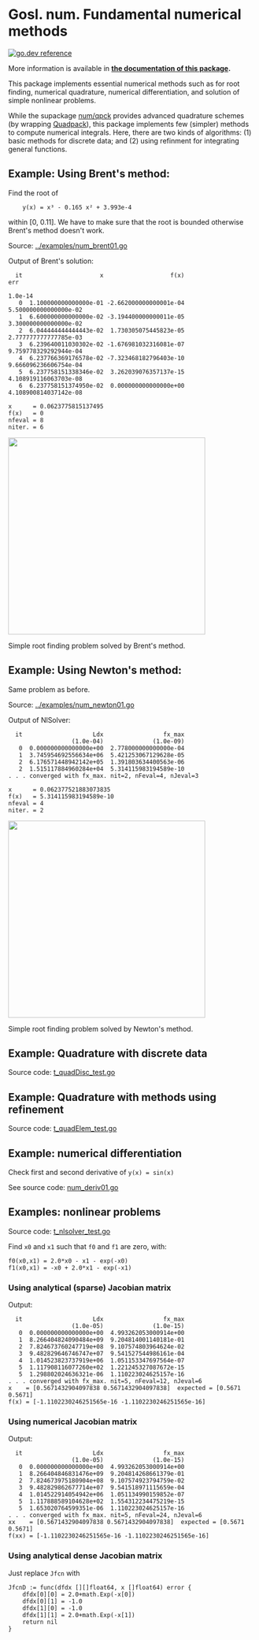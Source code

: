 # Gosl. num. Fundamental numerical methods

[![go.dev reference](https://img.shields.io/badge/go.dev-reference-007d9c?logo=go&logoColor=white&style=flat-square)](https://pkg.go.dev/github.com/cpmech/gosl/num)

More information is available in **[the documentation of this package](https://pkg.go.dev/github.com/cpmech/gosl/num).**

This package implements essential numerical methods such as for root finding, numerical quadrature,
numerical differentiation, and solution of simple nonlinear problems.

While the supackage [num/qpck](https://github.com/cpmech/gosl/tree/master/num/qpck) provides
advanced quadrature schemes (by wrapping [Quadpack](http://www.netlib.org/quadpack/)), this package
implements few (simpler) methods to compute numerical integrals. Here, there are two kinds of
algorithms: (1) basic methods for discrete data; and (2) using refinment for integrating general
functions.

## Example: Using Brent's method:

Find the root of

```
    y(x) = x³ - 0.165 x² + 3.993e-4
```

within [0, 0.11]. We have to make sure that the root is bounded otherwise Brent's method doesn't
work.

Source: <a href="../examples/num_brent01.go">../examples/num_brent01.go</a>

Output of Brent's solution:

```
  it                      x                   f(x)                    err
                                                                  1.0e-14
   0  1.100000000000000e-01 -2.662000000000001e-04  5.500000000000000e-02
   1  6.600000000000000e-02 -3.194400000000011e-05  3.300000000000000e-02
   2  6.044444444444443e-02  1.730305075445823e-05  2.777777777777785e-03
   3  6.239640011030302e-02 -1.676981032316081e-07  9.759778329292944e-04
   4  6.237766369176578e-02 -7.323468182796403e-10  9.666096236606754e-04
   5  6.237758151338346e-02  3.262039076357137e-15  4.108919116063703e-08
   6  6.237758151374950e-02  0.000000000000000e+00  4.108900814037142e-08

x      = 0.0623775815137495
f(x)   = 0
nfeval = 8
niter. = 6
```

<div id="container">
<p><img src="../examples/figs/num_brent01.png" width="400"></p>
Simple root finding problem solved by Brent's method.
</div>

## Example: Using Newton's method:

Same problem as before.

Source: <a href="../examples/num_newton01.go">../examples/num_newton01.go</a>

Output of NlSolver:

```
  it                    Ldx                 fx_max
                  (1.0e-04)              (1.0e-09)
   0  0.000000000000000e+00  2.778000000000000e-04
   1  3.745954692556634e+06  5.421253067129628e-05
   2  6.176571448942142e+05  1.391803634400563e-06
   2  1.515117884960284e+04  5.314115983194589e-10
. . . converged with fx_max. nit=2, nFeval=4, nJeval=3

x      = 0.062377521883073835
f(x)   = 5.314115983194589e-10
nfeval = 4
niter. = 2
```

<div id="container">
<p><img src="../examples/figs/num_newton01.png" width="400"></p>
Simple root finding problem solved by Newton's method.
</div>

## Example: Quadrature with discrete data

Source code: <a href="t_quadDisc_test.go">t_quadDisc_test.go</a>

## Example: Quadrature with methods using refinement

Source code: <a href="t_quadElem_test.go">t_quadElem_test.go</a>

## Example: numerical differentiation

Check first and second derivative of `y(x) = sin(x)`

See source code: <a href="../examples/num_deriv01.go">num_deriv01.go</a>

## Examples: nonlinear problems

Source code: <a href="t_nlsolver_test.go">t_nlsolver_test.go</a>

Find `x0` and `x1` such that `f0` and `f1` are zero, with:

```
f0(x0,x1) = 2.0*x0 - x1 - exp(-x0)
f1(x0,x1) = -x0 + 2.0*x1 - exp(-x1)
```

### Using analytical (sparse) Jacobian matrix

Output:

```
  it                    Ldx                 fx_max
                  (1.0e-05)              (1.0e-15)
   0  0.000000000000000e+00  4.993262053000914e+00
   1  8.266404824090484e+09  9.204814001140181e-01
   2  7.824673760247719e+08  9.107574803964624e-02
   3  9.482829646746747e+07  9.541527544986161e-04
   4  1.014523823737919e+06  1.051153347697564e-07
   5  1.117908116077260e+02  1.221245327087672e-15
   5  1.298802024636321e-06  1.110223024625157e-16
. . . converged with fx_max. nit=5, nFeval=12, nJeval=6
x    = [0.5671432904097838 0.5671432904097838]  expected = [0.5671 0.5671]
f(x) = [-1.1102230246251565e-16 -1.1102230246251565e-16]
```

### Using numerical Jacobian matrix

Output:

```
  it                    Ldx                 fx_max
                  (1.0e-05)              (1.0e-15)
   0  0.000000000000000e+00  4.993262053000914e+00
   1  8.266404846831476e+09  9.204814268661379e-01
   2  7.824673975180904e+08  9.107574923794759e-02
   3  9.482829862677714e+07  9.541518971115659e-04
   4  1.014522914054942e+06  1.051134990159852e-07
   5  1.117888589104628e+02  1.554312234475219e-15
   5  1.653020764599351e-06  1.110223024625157e-16
. . . converged with fx_max. nit=5, nFeval=24, nJeval=6
xx    = [0.5671432904097838 0.5671432904097838]  expected = [0.5671 0.5671]
f(xx) = [-1.1102230246251565e-16 -1.1102230246251565e-16]
```

### Using analytical dense Jacobian matrix

Just replace `Jfcn` with

```
JfcnD := func(dfdx [][]float64, x []float64) error {
    dfdx[0][0] = 2.0+math.Exp(-x[0])
    dfdx[0][1] = -1.0
    dfdx[1][0] = -1.0
    dfdx[1][1] = 2.0+math.Exp(-x[1])
    return nil
}
```
